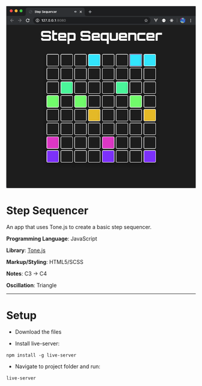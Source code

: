 <img src="https://github.com/CrugBarat/my_files/blob/master/step/step.png">

# Step Sequencer

An app that uses Tone.js to create a basic step sequencer.

**Programming Language**: JavaScript

**Library**: [Tone.js](https://tonejs.github.io/)

**Markup/Styling**: HTML5/SCSS

**Notes**: C3 -> C4

**Oscillation**: Triangle

---

# Setup

- Download the files

- Install live-server:

```
npm install -g live-server
```
- Navigate to project folder and run:

```
live-server
```
